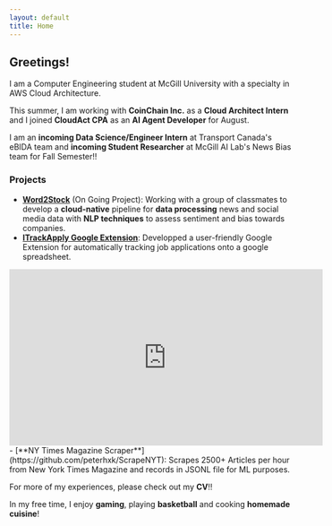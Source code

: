 ```yaml
---
layout: default
title: Home
---
```


## **Greetings!**

I am a Computer Engineering student at McGill University with a specialty in AWS Cloud Architecture.

This summer, I am working with **CoinChain Inc.** as a **Cloud Architect Intern** and I joined **CloudAct CPA** as an **AI Agent Developer** for August.

I am an **incoming Data Science/Engineer Intern** at Transport Canada's eBIDA team and **incoming Student Researcher** at McGill AI Lab's News Bias team for Fall Semester!!

### **Projects**

- [**Word2Stock**](https://github.com/peterhxk/Word2Stocks) (On Going Project):
  Working with a group of classmates to develop a **cloud-native** pipeline for **data processing** news and social media data with **NLP techniques** to assess sentiment and bias towards companies.
- [**ITrackApply Google Extension**](https://www.youtube.com/embed/KrnUM2nuuWE):
Developped a user-friendly Google Extension for automatically tracking job applications onto a google spreadsheet.
<div style="text-align: center;">
  <iframe width="560" height="315" src="https://www.youtube.com/embed/KrnUM2nuuWE" title="YouTube video player" frameborder="0" allowfullscreen></iframe>
</div>
- [**NY Times Magazine Scraper**](https://github.com/peterhxk/ScrapeNYT):
  Scrapes 2500+ Articles per hour from New York Times Magazine and records in JSONL file for ML purposes.

For more of my experiences, please check out my **CV**!!

In my free time, I enjoy **gaming**, playing **basketball** and cooking **homemade cuisine**!
